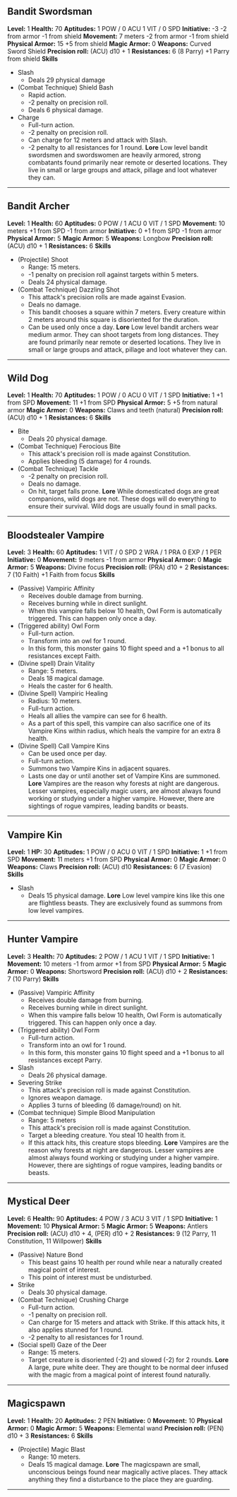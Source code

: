 ## Bandit Swordsman
**Level:** 1
**Health:** 70
**Aptitudes:**
	1 POW / 0 ACU
	1 VIT / 0 SPD
**Initiative:** -3 
	-2 from armor
	-1 from shield
**Movement:** 7 meters 
	-2 from armor
	-1 from shield
**Physical Armor:** 15 
	+5 from shield
**Magic Armor:** 0
**Weapons:**
	Curved Sword
	Shield
**Precision roll:** (ACU) d10 + 1
**Resistances:** 6 (8 Parry)
	+1 Parry from shield
**Skills**
+ Slash
	+ Deals 29 physical damage
+ (Combat Technique) Shield Bash
	+ Rapid action. 
	+ -2 penalty on precision roll.
	+ Deals 6 physical damage.
+ Charge
	+ Full-turn action. 
	+ -2 penalty on precision roll.
	+ Can charge for 12 meters and attack with Slash.
	+ -2 penalty to all resistances for 1 round.
**Lore**
	Low level bandit swordsmen and swordswomen are heavily armored, strong combatants found primarily near remote or deserted locations. They live in small or large groups and attack, pillage and loot whatever they can. 

---
## Bandit Archer
**Level:** 1
**Health:** 60
**Aptitudes:**
	0 POW / 1 ACU
	0 VIT / 1 SPD
**Movement:** 10 meters
	+1 from SPD
	-1 from armor
**Initiative:** 0
	+1 from SPD
	-1 from armor
**Physical Armor:** 5
**Magic Armor:** 5
**Weapons:**
	Longbow
**Precision roll:** (ACU) d10 + 1
**Resistances:** 6
**Skills**
+ (Projectile) Shoot
	+ Range: 15 meters.
	+ -1 penalty on precision roll against targets within 5 meters.
	+ Deals 24 physical damage.
+ (Combat Technique) Dazzling Shot
	+ This attack's precision rolls are made against Evasion.
	+ Deals no damage.
	+ This bandit chooses a square within 7 meters. Every creature within 2 meters around this square is disoriented for the duration.
	+ Can be used only once a day.
**Lore**
	Low level bandit archers wear medium armor. They can shoot targets from long distances. They are found primarily near remote or deserted locations. They live in small or large groups and attack, pillage and loot whatever they can. 

---
## Wild Dog
**Level:** 1
**Health:** 70
**Aptitudes:**
	1 POW / 0 ACU
	0 VIT / 1 SPD
**Initiative:** 1
	+1 from SPD
**Movement:** 11
	+1 from SPD
**Physical Armor:** 5
	+5 from natural armor
**Magic Armor:** 0
**Weapons:** 
	Claws and teeth (natural)
**Precision roll:** (ACU) d10 + 1
**Resistances:** 6
**Skills**
+ Bite
	+ Deals 20 physical damage.
+ (Combat Technique) Ferocious Bite
	+ This attack's precision roll is made against Constitution.
	+ Applies bleeding (5 damage) for 4 rounds.
+ (Combat Technique) Tackle
	+ -2 penalty on precision roll.
	+ Deals no damage.
	+ On hit, target falls prone.
**Lore**
	While domesticated dogs are great companions, wild dogs are not. These dogs will do everything to ensure their survival. Wild dogs are usually found in small packs.

---
## Bloodstealer Vampire
**Level:** 3
**Health:** 60
**Aptitudes:** 
	1 VIT / 0 SPD
	2 WRA / 1 PRA
	0 EXP / 1 PER
**Initiative:** 0
**Movement:** 9 meters
	-1 from armor
**Physical Armor:** 0
**Magic Armor:** 5
**Weapons:**
	Divine focus
**Precision roll:** (PRA) d10 + 2
**Resistances:** 7 (10 Faith)
	+1 Faith from focus
**Skills**
+ (Passive) Vampiric Affinity
	+ Receives double damage from burning.
	+ Receives burning while in direct sunlight.
	+ When this vampire falls below 10 health, Owl Form is automatically triggered. This can happen only once a day.
+ (Triggered ability) Owl Form
	+ Full-turn action.
	+ Transform into an owl for 1 round.
	+ In this form, this monster gains 10 flight speed and a +1 bonus to all resistances except Faith.
+ (Divine spell) Drain Vitality
	+ Range: 5 meters.
	+ Deals 18 magical damage.
	+ Heals the caster for 6 health.
+ (Divine Spell) Vampiric Healing
	+ Radius: 10 meters.
	+ Full-turn action.
	+ Heals all allies the vampire can see for 6 health.
	+ As a part of this spell, this vampire can also sacrifice one of its Vampire Kins within radius, which heals the vampire for an extra 8 health.
+ (Divine Spell) Call Vampire Kins
	+ Can be used once per day.
	+ Full-turn action.
	+ Summons two Vampire Kins in adjacent squares.
	+ Lasts one day or until another set of Vampire Kins are summoned.
**Lore**
	Vampires are the reason why forests at night are dangerous. Lesser vampires, especially magic users, are almost always found working or studying under a higher vampire. However, there are sightings of rogue vampires, leading bandits or beasts.

---
## Vampire Kin
**Level:** 1
**HP:** 30
**Aptitudes:** 
	1 POW / 0 ACU
	0 VIT / 1 SPD
**Initiative:** 1
	+1 from SPD
**Movement:** 11 meters
	+1 from SPD
**Physical Armor:** 0
**Magic Armor:** 0
**Weapons:** 
	Claws
**Precision roll:** (ACU) d10
**Resistances:** 6 (7 Evasion)
**Skills** 
+ Slash
	+ Deals 15 physical damage.
**Lore**
	Low level vampire kins like this one are flightless beasts. They are exclusively found as summons from low level vampires.

---
## Hunter Vampire
**Level:** 3
**Health:** 70
**Aptitudes:** 
	2 POW / 1 ACU
	1 VIT / 1 SPD
**Initiative:** 1
**Movement:** 10 meters
	-1 from armor
	+1 from SPD
**Physical Armor:** 5
**Magic Armor:** 0
**Weapons:**
	Shortsword
**Precision roll:** (ACU) d10 + 2
**Resistances:** 7 (10 Parry)
**Skills**
+ (Passive) Vampiric Affinity
	+ Receives double damage from burning.
	+ Receives burning while in direct sunlight.
	+ When this vampire falls below 10 health, Owl Form is automatically triggered. This can happen only once a day.
+ (Triggered ability) Owl Form
	+ Full-turn action.
	+ Transform into an owl for 1 round.
	+ In this form, this monster gains 10 flight speed and a +1 bonus to all resistances except Parry.
+ Slash
	+ Deals 26 physical damage.
+ Severing Strike
	+ This attack's precision roll is made against Constitution.
	+ Ignores weapon damage.
	+ Applies 3 turns of bleeding (6 damage/round) on hit.
+ (Combat technique) Simple Blood Manipulation
	+ Range: 5 meters
	+ This attack's precision roll is made against Constitution.
	+ Target a bleeding creature. You steal 10 health from it. 
	+ If this attack hits, this creature stops bleeding.
**Lore**
	Vampires are the reason why forests at night are dangerous. Lesser vampires are almost always found working or studying under a higher vampire. However, there are sightings of rogue vampires, leading bandits or beasts.

---
## Mystical Deer
**Level:** 6
**Health:** 90
**Aptitudes:** 
	4 POW / 3 ACU
	3 VIT / 1 SPD
**Initiative:** 1
**Movement:** 10
**Physical Armor:** 5
**Magic Armor:** 5
**Weapons:**
	Antlers
**Precision roll:** (ACU) d10 + 4, (PER) d10 + 2
**Resistances:** 9 (12 Parry, 11 Constitution, 11 Willpower)
**Skills**
+ (Passive) Nature Bond
	+ This beast gains 10 health per round while near a naturally created magical point of interest.
	+ This point of interest must be undisturbed.
+ Strike
	+ Deals 30 physical damage.
+ (Combat Technique) Crushing Charge
	+ Full-turn action. 
	+ -1 penalty on precision roll.
	+ Can charge for 15 meters and attack with Strike. If this attack hits, it also applies stunned for 1 round. 
	+ -2 penalty to all resistances for 1 round. 
+ (Social spell) Gaze of the Deer
	+ Range: 15 meters.
	+ Target creature is disoriented (-2) and slowed (-2) for 2 rounds.
**Lore**
	A large, pure white deer. They are thought to be normal deer infused with the magic from a magical point of interest found naturally.

---
## Magicspawn
**Level:** 1
**Health:** 20
**Aptitudes:** 
	2 PEN
**Initiative:** 0
**Movement:** 10
**Physical Armor:** 0
**Magic Armor:** 5
**Weapons:**
	Elemental wand
**Precision roll:** (PEN) d10 + 3
**Resistances:** 6
**Skills**
+ (Projectile) Magic Blast
	+ Range: 10 meters.
	+ Deals 15 magical damage.
**Lore**
	The magicspawn are small, unconscious beings found near magically active places. They attack anything they find a disturbance to the place they are guarding.

---

